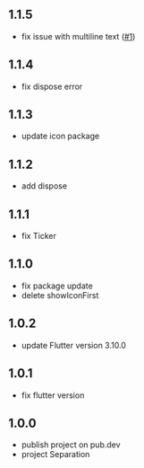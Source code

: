## 1.1.5
- fix issue with multiline text ([#1](https://github.com/GiYeongUM/flutter_icon_snackbar/issues/1))

## 1.1.4
- fix dispose error

## 1.1.3
- update icon package

## 1.1.2
- add dispose

## 1.1.1
- fix Ticker

## 1.1.0
- fix package update
- delete showIconFirst

## 1.0.2
- update Flutter version 3.10.0

## 1.0.1
- fix flutter version

## 1.0.0 
- publish project on pub.dev
- project Separation